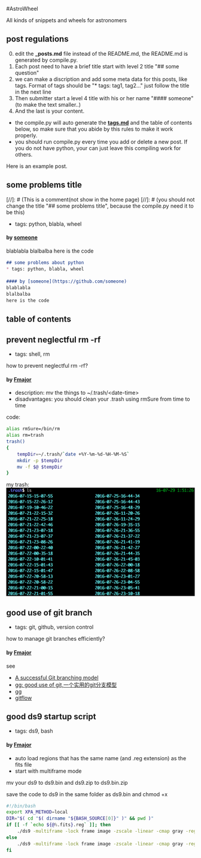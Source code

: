 #AstroWheel

All kinds of snippets and wheels for astronomers

## post regulations
0. edit the **\_posts.md** file instead of the README.md, the README.md is generated by compile.py.
1. Each post need to have a brief title start with level 2 title "## some question"
2. we can make a discription and add some meta data for this posts, like tags.
    Format of tags should be "* tags: tag1, tag2..." just follow the title in the next line
3. Then submitter start a level 4 title with his or her name "#### someone" (to make the text smaller..)
4. And the last is your content.
* the compile.py will auto generate the [**tags.md**](https://github.com/AstroWheel/AstroWheel/blob/master/tags.md) and the table of contents below,
    so make sure that you abide by this rules to make it work properly.
* you should run compile.py every time you add or delete a new post. If you do not have python, your can just leave this compiling work for others.

Here is an example post.

## some problems title
[//]: # (This is a comment(not show in the home page)
[//]: # (you should not change the title "## some problems title", because the compile.py need it to be this)
* tags: python, blabla, wheel

#### by [someone](https://github.com/someone)
blablabla
blalbalba
here is the code
``` markdown
## some problems about python
* tags: python, blabla, wheel

#### by [someone](https://github.com/someone)
blablabla
blalbalba
here is the code
```

## table of contents


## prevent neglectful rm -rf
* tags: shell, rm

how to prevent neglectful rm -rf?

#### by [Fmajor](https://github.com/someone/Fmajor)
* description: mv the things to ~/.trash/\<date-time\>
* disadvantages: you should clean your .trash using rmSure from time to time

code:
```bash
alias rmSure=/bin/rm
alias rm=trash
trash()
{
    tempDir=~/.trash/`date +%Y-%m-%d-%H-%M-%S`
    mkdir -p $tempDir
    mv -f $@ $tempDir
}
```
my trash:
![my trash](./images/my-trash.png "my trash")

## good use of git branch
* tags: git, github, version control

how to manage git branches efficiently?

#### by [Fmajor](https://github.com/someone/Fmajor)

see
* [A successful Git branching model](http://nvie.com/posts/a-successful-git-branching-model/)
* [gg: good use of git,一个实用的git分支模型](http://fmajor.lamost.org/blog/2014/08/08/gg.html)
* [gg](https://github.com/Fmajor/gg)
* [gitflow](https://github.com/nvie/gitflow)

## good ds9 startup script
* tags: ds9, bash

#### by [Fmajor](https://github.com/someone/Fmajor)
* auto load regions that has the same name (and .reg extension) as the fits file
* start with multiframe mode

mv your ds9 to ds9.bin and ds9.zip to ds9.bin.zip

save the code to ds9 in the same folder as ds9.bin and chmod +x

```bash
#!/bin/bash
export XPA_METHOD=local
DIR="$( cd "$( dirname "${BASH_SOURCE[0]}" )" && pwd )"
if [[ -f `echo ${@%.fits}.reg` ]]; then
	./ds9 -multiframe -lock frame image -zscale -linear -cmap gray -region shape projection $@ -region load all ${@%.fits}.reg&
else
	./ds9 -multiframe -lock frame image -zscale -linear -cmap gray -region shape projection $@&
fi
```
